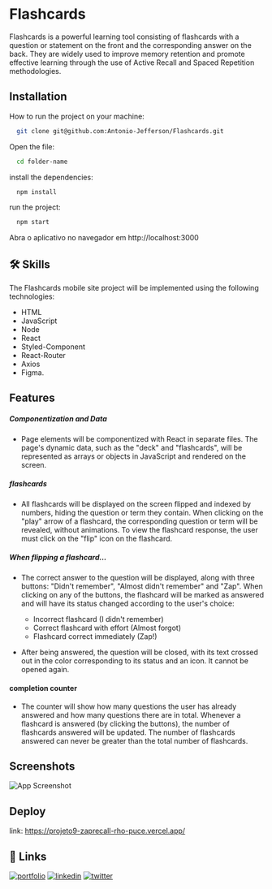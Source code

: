 
# Flashcards 

Flashcards is a powerful learning tool consisting of flashcards with a question or statement on the front and the corresponding answer on the back. They are widely used to improve memory retention and promote effective learning through the use of Active Recall and Spaced Repetition methodologies.

## Installation

How to run the project on your machine:
```bash
  git clone git@github.com:Antonio-Jefferson/Flashcards.git
```
Open the file:
```bash
  cd folder-name
```
install the dependencies:
```bash
  npm install
```
run the project:
```bash
  npm start
````
Abra o aplicativo no navegador em http://localhost:3000
## 🛠 Skills
The Flashcards mobile site project will be implemented using the following technologies:
- HTML
- JavaScript
- Node
- React
- Styled-Component
- React-Router
- Axios
- Figma.


## Features
##### Componentization and Data
- Page elements will be componentized with React in separate files. The page's dynamic data, such as the "deck" and "flashcards", will be represented as arrays or objects in JavaScript and rendered on the screen.

##### flashcards
- All flashcards will be displayed on the screen flipped and indexed by numbers, hiding the question or term they contain. When clicking on the "play" arrow of a flashcard, the corresponding question or term will be revealed, without animations. To view the flashcard response, the user must click on the "flip" icon on the flashcard.

##### When flipping a flashcard...
- The correct answer to the question will be displayed, along with three buttons: "Didn't remember", "Almost didn't remember" and "Zap". When clicking on any of the buttons, the flashcard will be marked as answered and will have its status changed according to the user's choice:

    - Incorrect flashcard (I didn't remember)
    - Correct flashcard with effort (Almost forgot)
    - Flashcard correct immediately (Zap!)

- After being answered, the question will be closed, with its text crossed out in the color corresponding to its status and an icon. It cannot be opened again.

#### completion counter

- The counter will show how many questions the user has already answered and how many questions there are in total. Whenever a flashcard is answered (by clicking the buttons), the number of flashcards answered will be updated. The number of flashcards answered can never be greater than the total number of flashcards.

## Screenshots

![App Screenshot](https://via.placeholder.com/468x300?text=App+Screenshot+Here)


## Deploy
link: https://projeto9-zaprecall-rho-puce.vercel.app/



## 🔗 Links
[![portfolio](https://img.shields.io/badge/my_portfolio-000?style=for-the-badge&logo=ko-fi&logoColor=white)]()
[![linkedin](https://img.shields.io/badge/linkedin-0A66C2?style=for-the-badge&logo=linkedin&logoColor=white)](https://www.linkedin.com/in/antjefferson/)
[![twitter](https://img.shields.io/badge/twitter-1DA1F2?style=for-the-badge&logo=twitter&logoColor=white)](https://twitter.com/ant_jeff_)

